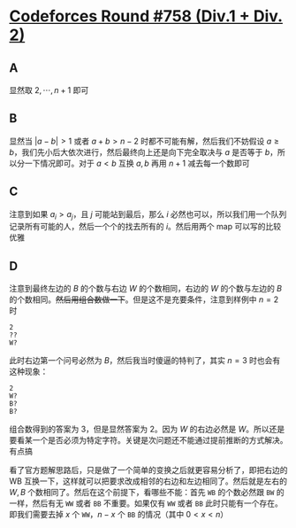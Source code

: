 # [Codeforces Round #758 (Div.1 + Div. 2)](https://codeforces.com/contest/1608)

## A

显然取 $2, \cdots, n + 1$ 即可

## B

显然当 $|a - b| > 1$ 或者 $a + b > n - 2$ 时都不可能有解，然后我们不妨假设 $a \geq b$，我们先小后大依次进行，然后最终向上还是向下完全取决与 $a$ 是否等于 $b$，所以分一下情况即可。对于 $a < b$ 互换 $a, b$ 再用 $n + 1$ 减去每一个数即可

## C

注意到如果 $a_i > a_j$，且 $j$ 可能站到最后，那么 $i$ 必然也可以，所以我们用一个队列记录所有可能的人，然后一个个的找去所有的 $i$。然后用两个 map 可以写的比较优雅

## D

注意到最终左边的 $B$ 的个数与右边 $W$ 的个数相同，右边的 $W$ 的个数与左边的 $B$ 的个数相同。~~然后用组合数做一下~~。但是这不是充要条件，注意到样例中 $n = 2$ 时

```
2
??
W?
```

此时右边第一个问号必然为 $B$，然后我当时傻逼的特判了，其实 $n = 3$ 时也会有这种现象：

```
2
W?
B?
B?
```

组合数得到的答案为 3，但是显然答案为 2。因为 $W$ 的右边必然是 $W$。所以还是要看某一个是否必须为特定字符。关键是次问题还不能通过提前推断的方式解决。有点搞

看了官方题解思路后，只是做了一个简单的变换之后就更容易分析了，即把右边的 WB 互换一下，这样就可以把要求改成相邻的右边和左边相同了。然后就是左右的 $W, B$ 个数相同了。然后在这个前提下，看哪些不能：首先 `WB` 的个数必然跟 `BW` 的一样，然后有无 `WW` 或者 `BB` 不重要。如果仅有 `WW` 或者 `BB` 此时只能有一个存在。即我们需要去掉 $x$ 个 `WW`，$n - x$ 个 `BB` 的情况（其中 $0 < x < n$）